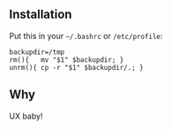 ## Installation

Put this in your `~/.bashrc` or `/etc/profile`:

```
backupdir=/tmp
rm(){   mv "$1" $backupdir; }
unrm(){ cp -r "$1" $backupdir/.; }
```

## Why

UX baby!
